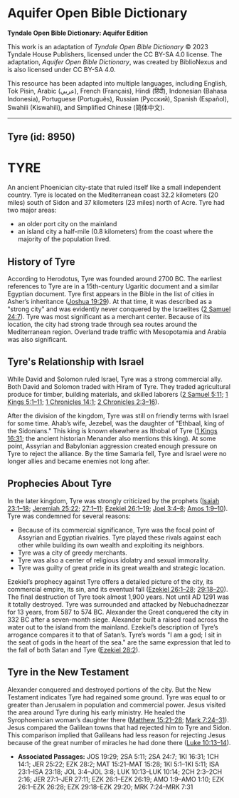 # Aquifer Open Bible Dictionary

**Tyndale Open Bible Dictionary: Aquifer Edition**

This work is an adaptation of *Tyndale Open Bible Dictionary* © 2023 Tyndale House Publishers, licensed under the CC BY\-SA 4\.0 license. The adaptation, *Aquifer Open Bible Dictionary*, was created by BiblioNexus and is also licensed under CC BY\-SA 4\.0\.

This resource has been adapted into multiple languages, including English, Tok Pisin, Arabic (عربي), French (Français), Hindi (हिंदी), Indonesian (Bahasa Indonesia), Portuguese (Português), Russian (Русский), Spanish (Español), Swahili (Kiswahili), and Simplified Chinese (简体中文).



--------------------------------

## Tyre (id: 8950)

TYRE
====

An ancient Phoenician city\-state that ruled itself like a small independent country. Tyre is located on the Mediterranean coast 32\.2 kilometers (20 miles) south of Sidon and 37 kilometers (23 miles) north of Acre. Tyre had two major areas: 

* an older port city on the mainland
* an island city a half\-mile (0\.8 kilometers) from the coast where the majority of the population lived.

History of Tyre
---------------

According to Herodotus, Tyre was founded around 2700 BC. The earliest references to Tyre are in a 15th\-century Ugaritic document and a similar Egyptian document. Tyre first appears in the Bible in the list of cities in Asher’s inheritance ([Joshua 19:29](https://ref.ly/Josh19:29)). At that time, it was described as a "strong city" and was evidently never conquered by the Israelites ([2 Samuel 24:7](https://ref.ly/2Sam24:7)). Tyre was most significant as a merchant center. Because of its location, the city had strong trade through sea routes around the Mediterranean region. Overland trade traffic with Mesopotamia and Arabia was also significant.

Tyre's Relationship with Israel
-------------------------------

While David and Solomon ruled Israel, Tyre was a strong commercial ally. Both David and Solomon traded with Hiram of Tyre. They traded agricultural produce for timber, building materials, and skilled laborers ([2 Samuel 5:11](https://ref.ly/2Sam5:11); [1 Kings 5:1–11](https://ref.ly/1Kgs5:1-1Kgs5:11); [1 Chronicles 14:1](https://ref.ly/1Chr14:1); [2 Chronicles 2:3](https://ref.ly/2Chr2:3-2Chr2:16)[–](https://ref.ly/1Kgs5:1-1Kgs5:11)[16](https://ref.ly/2Chr2:3-2Chr2:16)). 

After the division of the kingdom, Tyre was still on friendly terms with Israel for some time. Ahab’s wife, Jezebel, was the daughter of "Ethbaal, king of the Sidonians." This king is known elsewhere as Ithobal of Tyre ([1 Kings 16:31](https://ref.ly/1Kgs16:31); the ancient historian Menander also mentions this king). At some point, Assyrian and Babylonian aggression created enough pressure on Tyre to reject the alliance. By the time Samaria fell, Tyre and Israel were no longer allies and became enemies not long after.

Prophecies About Tyre
---------------------

In the later kingdom, Tyre was strongly criticized by the prophets ([Isaiah 23:1–18](https://ref.ly/Isa23:1-Isa23:18); [Jeremiah 25:22](https://ref.ly/Jer25:22); [27:1](https://ref.ly/Jer27:1-Jer27:11)[–](https://ref.ly/Isa23:1-Isa23:18)[11](https://ref.ly/Jer27:1-Jer27:11); [Ezekiel 26:1](https://ref.ly/Ezek26:1-Ezek26:19)[–](https://ref.ly/Isa23:1-Isa23:18)[19](https://ref.ly/Ezek26:1-Ezek26:19); [Joel 3:4](https://ref.ly/Joel3:4-Joel3:8)[–](https://ref.ly/Isa23:1-Isa23:18)[8](https://ref.ly/Joel3:4-Joel3:8); [Amos 1:9](https://ref.ly/Amos1:9-Amos1:10)[–](https://ref.ly/Isa23:1-Isa23:18)[10](https://ref.ly/Amos1:9-Amos1:10)). Tyre was condemned for several reasons: 

* Because of its commercial significance, Tyre was the focal point of Assyrian and Egyptian rivalries. Tyre played these rivals against each other while building its own wealth and exploiting its neighbors.
* Tyre was a city of greedy merchants.
* Tyre was also a center of religious idolatry and sexual immorality.
* Tyre was guilty of great pride in its great wealth and strategic location.

Ezekiel’s prophecy against Tyre offers a detailed picture of the city, its commercial empire, its sin, and its eventual fall ([Ezekiel 26:1](https://ref.ly/Ezek26:1-Ezek26:28)[–](https://ref.ly/Isa23:1-Isa23:18)[28](https://ref.ly/Ezek26:1-Ezek26:28); [29:18](https://ref.ly/Ezek29:18-Ezek29:20)[–](https://ref.ly/Isa23:1-Isa23:18)[20](https://ref.ly/Ezek29:18-Ezek29:20)). The final destruction of Tyre took almost 1,900 years. Not until AD 1291 was it totally destroyed. Tyre was surrounded and attacked by Nebuchadnezzar for 13 years, from 587 to 574 BC. Alexander the Great conquered the city in 332 BC after a seven\-month siege. Alexander built a raised road across the water out to the island from the mainland. Ezekiel’s description of Tyre’s arrogance compares it to that of Satan’s. Tyre’s words "I am a god; I sit in the seat of gods in the heart of the sea." are the same expression that led to the fall of both Satan and Tyre ([Ezekiel 28:2](https://ref.ly/Ezek28:2)).

Tyre in the New Testament
-------------------------

Alexander conquered and destroyed portions of the city. But the New Testament indicates Tyre had regained some ground. Tyre was equal to or greater than Jerusalem in population and commercial power. Jesus visited the area around Tyre during his early ministry. He healed the Syrophoenician woman’s daughter there ([Matthew 15:21–28](https://ref.ly/Matt15:21-Matt15:28); [Mark 7:24–31](https://ref.ly/Mark7:24-Mark7:31)). Jesus compared the Galilean towns that had rejected him to Tyre and Sidon. This comparison implied that Galileans had less reason for rejecting Jesus because of the great number of miracles he had done there ([Luke 10:13–14](https://ref.ly/Luke10:13-Luke10:14)).

* **Associated Passages:** JOS 19:29; 2SA 5:11; 2SA 24:7; 1KI 16:31; 1CH 14:1; JER 25:22; EZK 28:2; MAT 15:21–MAT 15:28; 1KI 5:1–1KI 5:11; ISA 23:1–ISA 23:18; JOL 3:4–JOL 3:8; LUK 10:13–LUK 10:14; 2CH 2:3–2CH 2:16; JER 27:1–JER 27:11; EZK 26:1–EZK 26:19; AMO 1:9–AMO 1:10; EZK 26:1–EZK 26:28; EZK 29:18–EZK 29:20; MRK 7:24–MRK 7:31

